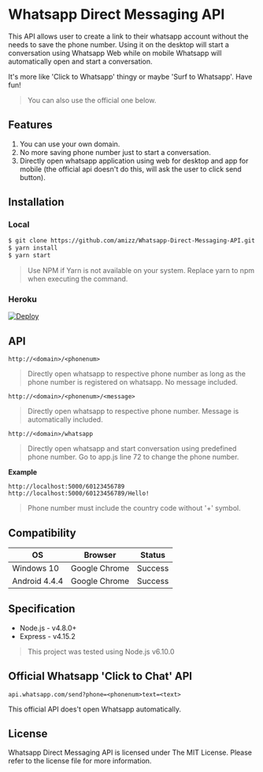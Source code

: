 # Whatsapp Direct Messaging API
This API allows user to create a link to their whatsapp account without the needs to save the phone number. Using it on the desktop will start a conversation using Whatsapp Web while on mobile Whatsapp will automatically open and start a conversation.

It's more like 'Click to Whatsapp' thingy or maybe 'Surf to Whatsapp'. Have fun!

> You can also use the official one below.

## Features
1. You can use your own domain.
2. No more saving phone number just to start a conversation.
3. Directly open whatsapp application using web for desktop and app for mobile (the official api doesn't do this, will ask the user to click send button).

## Installation

### Local
```bash
$ git clone https://github.com/amizz/Whatsapp-Direct-Messaging-API.git
$ yarn install
$ yarn start
```
> Use NPM if Yarn is not available on your system. Replace yarn to npm when executing the command.

### Heroku

[![Deploy](https://www.herokucdn.com/deploy/button.svg)](https://heroku.com/deploy)

## API

```
http://<domain>/<phonenum>
```
> Directly open whatsapp to respective phone number as long as the phone number is registered on whatsapp.
> No message included.


```
http://<domain>/<phonenum>/<message>
```
> Directly open whatsapp to respective phone number. Message is automatically included.


```
http://<domain>/whatsapp
```
> Directly open whatsapp and start conversation using predefined phone number. Go to app.js line 72 to change the phone number.


**Example**
```
http://localhost:5000/60123456789
http://localhost:5000/60123456789/Hello!
```

> Phone number must include the country code without '+' symbol.

## Compatibility
| OS               | Browser          | Status     |
| ---------------- | ---------------- | ---------- |
| Windows 10       | Google Chrome    | Success    |
| Android 4.4.4    | Google Chrome    | Success    |

## Specification
- Node.js - v4.8.0+
- Express - v4.15.2 

> This project was tested using Node.js v6.10.0

## Official Whatsapp 'Click to Chat' API
```
api.whatsapp.com/send?phone=<phonenum>text=<text>
```
This official API does't open Whatsapp automatically.

## License
Whatsapp Direct Messaging API is licensed under The MIT License. Please refer to the license file for more information.
